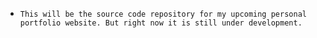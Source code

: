 + `This will be the source code repository for my upcoming personal portfolio website. But right now it is still under development.`
